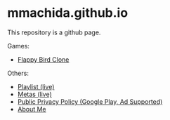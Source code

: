# mmachida.github.io

This repository is a github page.

Games:
- [Flappy Bird Clone](https://mmachida.github.io/FlappyBirdClone/)

Others:
- [Playlist (live)](https://mmachida.github.io/playlist/)
- [Metas (live)](https://mmachida.github.io/metas/)
- [Public Privacy Policy (Google Play, Ad Supported)](https://mmachida.github.io/PrivacyPolicyAdSupported/)
- [About Me](https://mmachida.github.io/aboutme/)

